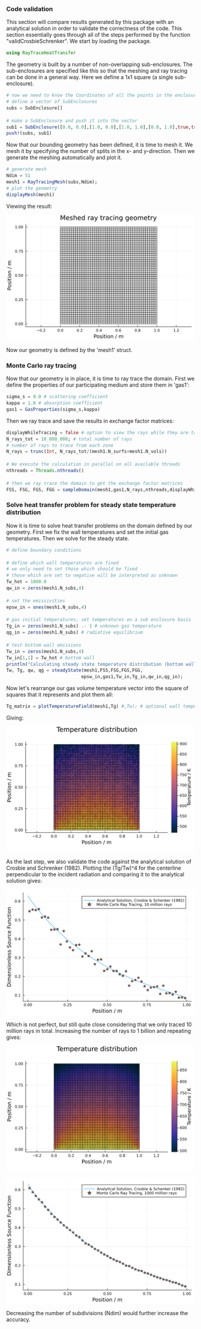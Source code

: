 ### Code validation

This section will compare results generated by this package with an analytical solution in order to validate the correctness of the code.
This section essentially goes through all of the steps performed by the function "validCrosbieSchrenker".
We start by loading the package.

```julia
using RayTraceHeatTransfer
```

The geometry is built by a number of non-overlapping sub-enclosures.
The sub-enclosures are specified like this so that the meshing and ray tracing can be done in a general way.
Here we define a 1x1 square (a single sub-enclosure).

```julia
# now we need to know the Coordinates of all the points in the enclosure
# define a vector of SubEnclosures
subs = SubEnclosure[]

# make a SubEnclosure and push it into the vector
sub1 = SubEnclosure([0.0, 0.0],[1.0, 0.0],[1.0, 1.0],[0.0, 1.0],true,true,true,true)
push!(subs, sub1)
```

Now that our bounding geometry has been defined, it is time to mesh it.
We mesh it by specifying the number of splits in the x- and y-direction.
Then we generate the meshing automatically and plot it.

```julia
# generate mesh
Ndim = 51
mesh1 = RayTracingMesh(subs,Ndim);
# plot the geometry
displayMesh(mesh1)
```

Viewing the result:

![plot](./meshedGeometry.png)

Now our geometry is defined by the 'mesh1' struct.

### Monte Carlo ray tracing

Now that our geometry is in place, it is time to ray trace the domain.
First we define the properties of our participating medium and store them in 'gas1':

```julia
sigma_s = 0.0 # scattering coefficient
kappa = 1.0 # absorption coefficient
gas1 = GasProperties(sigma_s,kappa)
```

Then we ray trace and save the results in exchange factor matrices:

```julia
displayWhileTracing = false # option to view the rays while they are traced (warning: very demanding)
N_rays_tot = 10_000_000; # total number of rays
# number of rays to trace from each zone
N_rays = trunc(Int, N_rays_tot/(mesh1.N_surfs+mesh1.N_vols))

# We execute the calculation in parallel on all available threads
nthreads = Threads.nthreads()

# then we ray trace the domain to get the exchange factor matrices
FSS, FSG, FGS, FGG = sampleDomain(mesh1,gas1,N_rays,nthreads,displayWhileTracing)
```

### Solve heat transfer problem for steady state temperature distribution

Now it is time to solve heat transfer problems on the domain defined by our geometry.
First we fix the wall temperatures and set the initial gas temperatures. Then we solve for the steady state.

```julia
# define boundary conditions

# define which wall temperatures are fixed
# we only need to set those which should be fixed
# those which are set to negative will be interpreted as unknown
Tw_hot = 1000.0
qw_in = zeros(mesh1.N_subs,4)

# set the emissivities
epsw_in = ones(mesh1.N_subs,4)

# gas initial temperatures, set temperatures on a sub enclosure basis
Tg_in = zeros(mesh1.N_subs) .- 1 # unknown gas temperature
qg_in = zeros(mesh1.N_subs) # radiative equilibrium

# test bottom wall emissions
Tw_in = zeros(mesh1.N_subs,4)
Tw_in[1,1] = Tw_hot # bottom wall
println("Calculating steady state temperature distribution (bottom wall emitter).")
Tw, Tg, qw, qg = steadyState(mesh1,FSS,FSG,FGS,FGG,
                            epsw_in,gas1,Tw_in,Tg_in,qw_in,qg_in);
```

Now let's rearrange our gas volume temperature vector into the square of squares that it represents and plot them all:

```julia
Tg_matrix = plotTemperatureField(mesh1,Tg) #,Tw); # optional wall temperatures
```

Giving:

![plot](./temperaturedistribution.png)

As the last step, we also validate the code against the analytical solution of Crosbie and Schrenker (1982).
Plotting the (Tg/Tw)^4 for the centerline perpendicular to the incident radiation and comparing it to the analytical solution gives:

![plot](./validation.png)

Which is not perfect, but still quite close considering that we only traced 10 million rays in total.
Increasing the number of rays to 1 billion and repeating gives:

![plot](./temperaturedistribution_oneBillion.png)

![plot](./validation_oneBillion.png)

Decreasing the number of subdivisions (Ndim) would further increase the accuracy.
